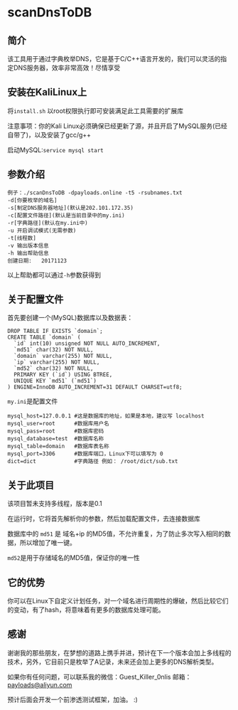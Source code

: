 # scanDnsToDB

## 简介

该工具用于通过字典枚举DNS，它是基于C/C++语言开发的，我们可以灵活的指定DNS服务器，效率非常高效！尽情享受

## 安装在KaliLinux上

将`install.sh` 以root权限执行即可安装满足此工具需要的扩展库

注意事项：你的Kali Linux必须确保已经更新了源，并且开启了MySQL服务(已经自带了)，以及安装了gcc/g++

启动MySQL:`service mysql start`

## 参数介绍
```
例子：./scanDnsToDB -dpayloads.online -t5 -rsubnames.txt
-d[你要枚举的域名]
-s[制定DNS服务器地址](默认是202.101.172.35)
-c[配置文件路径](默认是当前目录中的my.ini)
-r[字典路径](默认在my.ini中)
-u 开启调试模式(无需参数)
-t[线程数]
-v 输出版本信息
-h 输出帮助信息
创建日期:	20171123
```
以上帮助都可以通过`-h`参数获得到

## 关于配置文件

首先要创建一个(MySQL)数据库以及数据表：

```
DROP TABLE IF EXISTS `domain`;
CREATE TABLE `domain` (
  `id` int(10) unsigned NOT NULL AUTO_INCREMENT,
  `md51` char(32) NOT NULL,
  `domain` varchar(255) NOT NULL,
  `ip` varchar(255) NOT NULL,
  `md52` char(32) NOT NULL,
  PRIMARY KEY (`id`) USING BTREE,
  UNIQUE KEY `md51` (`md51`)
) ENGINE=InnoDB AUTO_INCREMENT=31 DEFAULT CHARSET=utf8;
```

`my.ini`是配置文件

```
mysql_host=127.0.0.1 #这是数据库的地址，如果是本地，建议写 localhost
mysql_user=root      #数据库用户名
mysql_pass=root      #数据库密码
mysql_database=test  #数据库名称
mysql_table=domain   #数据库表名称
mysql_port=3306      #数据库端口，Linux下可以填写为 0
dict=dict            #字典路径 例如： /root/dict/sub.txt
```

## 关于此项目

该项目暂未支持多线程，版本是0.1


在运行时，它将首先解析你的参数，然后加载配置文件，去连接数据库

数据库中的 `md51` 是 域名+ip 的MD5值，不允许重复，为了防止多次写入相同的数据，所以增加了唯一键。

`md52`是用于存储域名的MD5值，保证你的唯一性

## 它的优势

你可以在Linux下自定义计划任务，对一个域名进行周期性的爆破，然后比较它们的变动，有了hash，将意味着有更多的数据库处理可能。

## 感谢

谢谢我的那些朋友，在梦想的道路上携手并进，预计在下一个版本会加上多线程的技术，另外，它目前只是枚举了A记录，未来还会加上更多的DNS解析类型。


如果你有任何问题，可以联系我的微信：Guest_Killer_0nlis 邮箱：payloads@aliyun.com

预计后面会开发一个前渗透测试框架，加油。 :)


